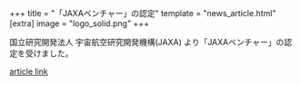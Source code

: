 +++
title = "「JAXAベンチャー」の認定"
template = "news_article.html"
[extra]
image = "logo_solid.png"
+++

国立研究開発法人 宇宙航空研究開発機構(JAXA) より「JAXAベンチャー」の認定を受けました。

[article link](http://aerospacebiz.jaxa.jp/venture/)

